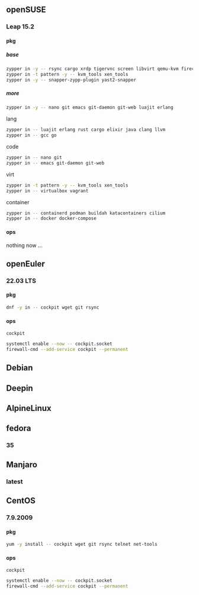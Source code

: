 


## openSUSE

### Leap 15.2

#### pkg

##### base

~~~ sh
zypper in -y -- rsync cargo xrdp tigervnc screen libvirt qemu-kvm firecracker neovim htop screenfetch neofetch suse-module-tools guestfs-tools
zypper in -t pattern -y -- kvm_tools xen_tools
zypper in -y -- snapper-zypp-plugin yast2-snapper
~~~

##### more

~~~ sh
zypper in -y -- nano git emacs git-daemon git-web luajit erlang
~~~

lang

~~~ sh
zypper in -- luajit erlang rust cargo elixir java clang llvm
zypper in -- gcc go
~~~

code

~~~ sh
zypper in -- nano git
zypper in -- emacs git-daemon git-web
~~~

virt

~~~ sh
zypper in -t pattern -y -- kvm_tools xen_tools
zypper in -- virtualbox vagrant
~~~

container

~~~ sh
zypper in -- containerd podman buildah katacontainers cilium
zypper in -- docker docker-compose
~~~

#### ops

nothing now ...

## openEuler

### 22.03 LTS

#### pkg

~~~ sh
dnf -y in -- cockpit wget git rsync
~~~

#### ops

`cockpit`

~~~ sh
systemctl enable --now -- cockpit.socket
firewall-cmd --add-service cockpit --permanent
~~~

## Debian

## Deepin

## AlpineLinux

## fedora

### 35

## Manjaro

### latest

## CentOS

### 7.9.2009

#### pkg

~~~ sh
yum -y install -- cockpit wget git rsync telnet net-tools
~~~

#### ops

`cockpit`

~~~ sh
systemctl enable --now -- cockpit.socket
firewall-cmd --add-service cockpit --permanent
~~~


